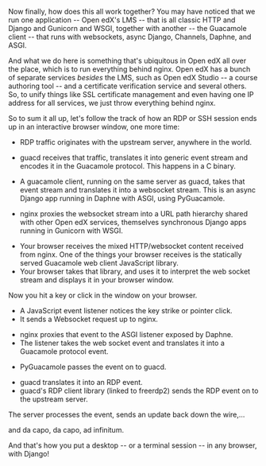 

<!-- Note -->
Now finally, how does this all work together? You may have noticed
that we run one application -- Open edX's LMS -- that is all classic
HTTP and Django and Gunicorn and WSGI, together with another -- the
Guacamole client -- that runs with websockets, async Django, Channels,
Daphne, and ASGI.

And what we do here is something that's ubiquitous in Open edX all
over the place, which is to run everything behind nginx. Open edX has
a bunch of separate services *besides* the LMS, such as Open edX Studio
-- a course authoring tool -- and a certificate verification service
and several others. So, to unify things like SSL certificate
management and even having one IP address for all services, we just
throw everything behind nginx.


<!-- .slide: data-background-video="videos/rdp-event.mp4" data-background-size="contain" -->

<!-- Note -->
So to sum it all up, let's follow the track of how an RDP or SSH
session ends up in an interactive browser window, one more time:


<!-- .slide: data-background-image="images/guacamole-nginx-01.svg" data-background-size="contain" -->

<!-- Note -->
* RDP traffic originates with the upstream server, anywhere in the
  world.


<!-- .slide: data-background-image="images/guacamole-nginx-02.svg" data-background-size="contain" -->

<!-- Note -->
* guacd receives that traffic, translates it into generic event stream
  and encodes it in the Guacamole protocol. This happens in a C
  binary.


<!-- .slide: data-background-image="images/guacamole-nginx-03.svg" data-background-size="contain" -->

<!-- Note -->
* A guacamole client, running on the same server as guacd, takes that
  event stream and translates it into a websocket stream. This is an
  async Django app running in Daphne with ASGI, using PyGuacamole.


<!-- .slide: data-background-image="images/guacamole-nginx-04.svg" data-background-size="contain" -->

<!-- Note -->
* nginx proxies the websocket stream into a URL path hierarchy shared
  with other Open edX services, themselves synchronous Django apps
  running in Gunicorn with WSGI.


<!-- .slide: data-background-image="images/guacamole-nginx-05.svg" data-background-size="contain" -->

<!-- Note -->
* Your browser receives the mixed HTTP/websocket content received from
  nginx. One of the things your browser receives is the statically
  served Guacamole web client JavaScript library.
* Your browser takes that library, and uses it to interpret the web
  socket stream and displays it in your browser window.


<!-- .slide: data-background-video="videos/rdp-click.mp4" data-background-size="contain" -->

<!-- Note -->
Now you hit a key or click in the window on your browser.


<!-- .slide: data-background-image="images/guacamole-nginx-06.svg" data-background-size="contain" -->

<!-- Note -->
* A JavaScript event listener notices the key strike or pointer click.
* It sends a Websocket request up to nginx.


<!-- .slide: data-background-image="images/guacamole-nginx-07.svg" data-background-size="contain" -->

<!-- Note -->
* nginx proxies that event to the ASGI listener exposed by Daphne.
* The listener takes the web socket event and translates it into a
  Guacamole protocol event.


<!-- .slide: data-background-image="images/guacamole-nginx-08.svg" data-background-size="contain" -->

<!-- Note -->
* PyGuacamole passes the event on to guacd.


<!-- .slide: data-background-image="images/guacamole-nginx-09.svg" data-background-size="contain" -->

<!-- Note -->
* guacd translates it into an RDP event.
* guacd's RDP client library (linked to freerdp2) sends the RDP event
  on to the upstream server.


<!-- .slide: data-background-image="images/guacamole-nginx-01.svg" data-background-size="contain" -->

<!-- Note -->
The server processes the event, sends an update back down the wire,...


<!-- .slide: data-background-image="images/guacamole-nginx-02.svg" data-background-size="contain" -->

<!-- Note -->
and da capo, da capo, ad infinitum.

And that's how you put a desktop -- or a terminal session -- in any
browser, with Django!
